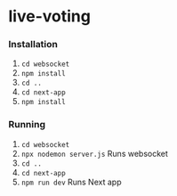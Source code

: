 # live-voting

### Installation

1. `cd websocket`
2. `npm install`
3. `cd ..`
4. `cd next-app`
5. `npm install`

### Running

1. `cd websocket`
2. `npx nodemon server.js` Runs websocket
3. `cd ..`
4. `cd next-app`
5. `npm run dev` Runs Next app
